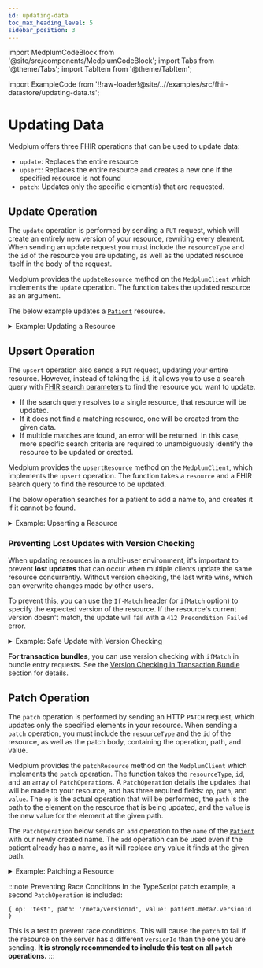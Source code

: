 ```yaml
---
id: updating-data
toc_max_heading_level: 5
sidebar_position: 3
---
```


import MedplumCodeBlock from '@site/src/components/MedplumCodeBlock';
import Tabs from '@theme/Tabs';
import TabItem from '@theme/TabItem';

import ExampleCode from '!!raw-loader!@site/..//examples/src/fhir-datastore/updating-data.ts';

# Updating Data

Medplum offers three FHIR operations that can be used to update data:

- `update`: Replaces the entire resource
- `upsert`: Replaces the entire resource and creates a new one if the specified resource is not found
- `patch`: Updates only the specific element(s) that are requested.

## Update Operation

The `update` operation is performed by sending a `PUT` request, which will create an entirely new version of your resource, rewriting every element. When sending an update request you must include the `resourceType` and the `id` of the resource you are updating, as well as the updated resource itself in the body of the request.

Medplum provides the `updateResource` method on the `MedplumClient` which implements the `update` operation. The function takes the updated resource as an argument.

The below example updates a [`Patient`](/docs/api/fhir/resources/patient) resource.

<details>
<summary>Example: Updating a Resource</summary>
<Tabs groupId="language">
  <TabItem value="ts" label="Typescript">
    <MedplumCodeBlock language="ts" selectBlocks="updateTs">
      {ExampleCode}
    </MedplumCodeBlock>
  </TabItem>
  <TabItem value="cli" label="CLI">
    <MedplumCodeBlock language="bash" selectBlocks="updateCli">
      {ExampleCode}
    </MedplumCodeBlock>
  </TabItem>
  <TabItem value="curl" label="cURL">
    <MedplumCodeBlock language="bash" selectBlocks="updateCurl">
      {ExampleCode}
    </MedplumCodeBlock>
  </TabItem>
</Tabs>
</details>

## Upsert Operation

The `upsert` operation also sends a `PUT` request, updating your entire resource. However, instead of taking the `id`, it allows you to use a search query with [FHIR search parameters](/docs/search/basic-search#search-parameters) to find the resource you want to update.

- If the search query resolves to a single resource, that resource will be updated.
- If it does not find a matching resource, one will be created from the given data.
- If multiple matches are found, an error will be returned. In this case, more specific search criteria are required to unambiguously identify the resource to be updated or created.

Medplum provides the `upsertResource` method on the `MedplumClient`, which implements the `upsert` operation. The function takes a `resource` and a FHIR search query to find the resource to be updated.

The below operation searches for a patient to add a name to, and creates it if it cannot be found.

<details>
<summary>Example: Upserting a Resource</summary>
<Tabs groupId="language">
  <TabItem value="ts" label="Typescript">
    <MedplumCodeBlock language="ts" selectBlocks="upsertTs">
      {ExampleCode}
    </MedplumCodeBlock>
  </TabItem>
  <TabItem value="cli" label="CLI">
    <MedplumCodeBlock language="bash" selectBlocks="upsertCli">
      {ExampleCode}
    </MedplumCodeBlock>
  </TabItem>
  <TabItem value="curl" label="cURL">
    <MedplumCodeBlock language="bash" selectBlocks="upsertCurl">
      {ExampleCode}
    </MedplumCodeBlock>
  </TabItem>
</Tabs>
</details>

### Preventing Lost Updates with Version Checking

When updating resources in a multi-user environment, it's important to prevent **lost updates** that can occur when multiple clients update the same resource concurrently. Without version checking, the last write wins, which can overwrite changes made by other users.

To prevent this, you can use the `If-Match` header (or `ifMatch` option) to specify the expected version of the resource. If the resource's current version doesn't match, the update will fail with a `412 Precondition Failed` error.

<details>
<summary>Example: Safe Update with Version Checking</summary>
<Tabs groupId="language">
  <TabItem value="ts" label="Typescript">
    <MedplumCodeBlock language="ts" selectBlocks="safeUpdateTs">
      {ExampleCode}
    </MedplumCodeBlock>
  </TabItem>
  <TabItem value="curl" label="cURL">
    <MedplumCodeBlock language="bash" selectBlocks="safeUpdateCurl">
      {ExampleCode}
    </MedplumCodeBlock>
  </TabItem>
</Tabs>
</details>

**For transaction bundles**, you can use version checking with `ifMatch` in bundle entry requests. See the [Version Checking in Transaction Bundle](/docs/fhir-datastore/fhir-batch-requests#preventing-lost-updates-with-version-checking) section for details.


## Patch Operation

The `patch` operation is performed by sending an HTTP `PATCH` request, which updates only the specified elements in your resource. When sending a `patch` operation, you must include the `resourceType` and the `id` of the resource, as well as the patch body, containing the operation, path, and value.

Medplum provides the `patchResource` method on the `MedplumClient` which implements the `patch` operation. The function takes the `resourceType`, `id`, and an array of `PatchOperations`. A `PatchOperation` details the updates that will be made to your resource, and has three required fields: `op`, `path`, and `value`. The `op` is the actual operation that will be performed, the `path` is the path to the element on the resource that is being updated, and the `value` is the new value for the element at the given path.

The `PatchOperation` below sends an `add` operation to the `name` of the [`Patient`](/docs/api/fhir/resources/patient) with our newly created name. The `add` operation can be used even if the patient already has a name, as it will replace any value it finds at the given path.

<details>
<summary>Example: Patching a Resource</summary>
<Tabs groupId="language">
  <TabItem value="ts" label="Typescript">
    <MedplumCodeBlock language="ts" selectBlocks="patchTs">
      {ExampleCode}
    </MedplumCodeBlock>
  </TabItem>
  <TabItem value="cli" label="CLI">
    <MedplumCodeBlock language="bash" selectBlocks="patchCli">
      {ExampleCode}
    </MedplumCodeBlock>
  </TabItem>
  <TabItem value="curl" label="cURL">
    <MedplumCodeBlock language="bash" selectBlocks="patchCurl">
      {ExampleCode}
    </MedplumCodeBlock>
  </TabItem>
</Tabs>
</details>

:::note Preventing Race Conditions
In the TypeScript patch example, a second `PatchOperation` is included:

`{ op: 'test', path: '/meta/versionId', value: patient.meta?.versionId }`

This is a test to prevent race conditions. This will cause the `patch` to fail if the resource on the server has a different `versionId` than the one you are sending. **It is strongly recommended to include this test on all `patch` operations.**
:::

